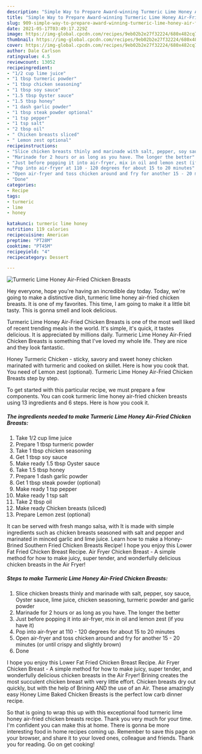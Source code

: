 ```yaml
---
description: "Simple Way to Prepare Award-winning Turmeric Lime Honey Air-Fried Chicken Breasts"
title: "Simple Way to Prepare Award-winning Turmeric Lime Honey Air-Fried Chicken Breasts"
slug: 909-simple-way-to-prepare-award-winning-turmeric-lime-honey-air-fried-chicken-breasts
date: 2021-05-17T03:49:17.229Z
image: https://img-global.cpcdn.com/recipes/9eb02b2e27f32224/680x482cq70/turmeric-lime-honey-air-fried-chicken-breasts-recipe-main-photo.jpg
thumbnail: https://img-global.cpcdn.com/recipes/9eb02b2e27f32224/680x482cq70/turmeric-lime-honey-air-fried-chicken-breasts-recipe-main-photo.jpg
cover: https://img-global.cpcdn.com/recipes/9eb02b2e27f32224/680x482cq70/turmeric-lime-honey-air-fried-chicken-breasts-recipe-main-photo.jpg
author: Dale Carlson
ratingvalue: 4.5
reviewcount: 13052
recipeingredient:
- "1/2 cup lime juice"
- "1 tbsp turmeric powder"
- "1 tbsp chicken seasoning"
- "1 tbsp soy sauce"
- "1.5 tbsp Oyster sauce"
- "1.5 tbsp honey"
- "1 dash garlic powder"
- "1 tbsp steak powder optional"
- "1 tsp pepper"
- "1 tsp salt"
- "2 tbsp oil"
- " Chicken breasts sliced"
- " Lemon zest optional"
recipeinstructions:
- "Slice chicken breasts thinly and marinade with salt, pepper, soy sauce, Oyster sauce, lime juice, chicken seasoning, turmeric powder and garlic powder"
- "Marinade for 2 hours or as long as you have. The longer the better"
- "Just before popping it into air-fryer, mix in oil and lemon zest (if you have it)"
- "Pop into air-fryer at 110 - 120 degrees for about 15 to 20 minutes"
- "Open air-fryer and toss chicken around and fry for another 15 - 20 minutes (or until crispy and slightly brown)"
- "Done"
categories:
- Recipe
tags:
- turmeric
- lime
- honey

katakunci: turmeric lime honey 
nutrition: 119 calories
recipecuisine: American
preptime: "PT28M"
cooktime: "PT45M"
recipeyield: "4"
recipecategory: Dessert

---
```



![Turmeric Lime Honey Air-Fried Chicken Breasts](https://img-global.cpcdn.com/recipes/9eb02b2e27f32224/680x482cq70/turmeric-lime-honey-air-fried-chicken-breasts-recipe-main-photo.jpg)

Hey everyone, hope you're having an incredible day today. Today, we're going to make a distinctive dish, turmeric lime honey air-fried chicken breasts. It is one of my favorites. This time, I am going to make it a little bit tasty. This is gonna smell and look delicious.

Turmeric Lime Honey Air-Fried Chicken Breasts is one of the most well liked of recent trending meals in the world. It's simple, it's quick, it tastes delicious. It is appreciated by millions daily. Turmeric Lime Honey Air-Fried Chicken Breasts is something that I've loved my whole life. They are nice and they look fantastic.

Honey Turmeric Chicken - sticky, savory and sweet honey chicken marinated with turmeric and cooked on skillet. Here is how you cook that. You need of Lemon zest (optional). Turmeric Lime Honey Air-Fried Chicken Breasts step by step.


To get started with this particular recipe, we must prepare a few components. You can cook turmeric lime honey air-fried chicken breasts using 13 ingredients and 6 steps. Here is how you cook it.

<!--inarticleads1-->

##### The ingredients needed to make Turmeric Lime Honey Air-Fried Chicken Breasts:

1. Take 1/2 cup lime juice
1. Prepare 1 tbsp turmeric powder
1. Take 1 tbsp chicken seasoning
1. Get 1 tbsp soy sauce
1. Make ready 1.5 tbsp Oyster sauce
1. Take 1.5 tbsp honey
1. Prepare 1 dash garlic powder
1. Get 1 tbsp steak powder (optional)
1. Make ready 1 tsp pepper
1. Make ready 1 tsp salt
1. Take 2 tbsp oil
1. Make ready  Chicken breasts (sliced)
1. Prepare  Lemon zest (optional)


It can be served with fresh mango salsa, with It is made with simple ingredients such as chicken breasts seasoned with salt and pepper and marinated in minced garlic and lime juice. Learn how to make a Honey-Brined Southern Fried Chicken Breasts Recipe! I hope you enjoy this Lower Fat Fried Chicken Breast Recipe. Air Fryer Chicken Breast - A simple method for how to make juicy, super tender, and wonderfully delicious chicken breasts in the Air Fryer! 

<!--inarticleads2-->

##### Steps to make Turmeric Lime Honey Air-Fried Chicken Breasts:

1. Slice chicken breasts thinly and marinade with salt, pepper, soy sauce, Oyster sauce, lime juice, chicken seasoning, turmeric powder and garlic powder
1. Marinade for 2 hours or as long as you have. The longer the better
1. Just before popping it into air-fryer, mix in oil and lemon zest (if you have it)
1. Pop into air-fryer at 110 - 120 degrees for about 15 to 20 minutes
1. Open air-fryer and toss chicken around and fry for another 15 - 20 minutes (or until crispy and slightly brown)
1. Done


I hope you enjoy this Lower Fat Fried Chicken Breast Recipe. Air Fryer Chicken Breast - A simple method for how to make juicy, super tender, and wonderfully delicious chicken breasts in the Air Fryer! Brining creates the most succulent chicken breast with very little effort. Chicken breasts dry out quickly, but with the help of Brining AND the use of an Air. These amazingly easy Honey Lime Baked Chicken Breasts is the perfect low carb dinner recipe. 

So that is going to wrap this up with this exceptional food turmeric lime honey air-fried chicken breasts recipe. Thank you very much for your time. I'm confident you can make this at home. There is gonna be more interesting food in home recipes coming up. Remember to save this page on your browser, and share it to your loved ones, colleague and friends. Thank you for reading. Go on get cooking!
